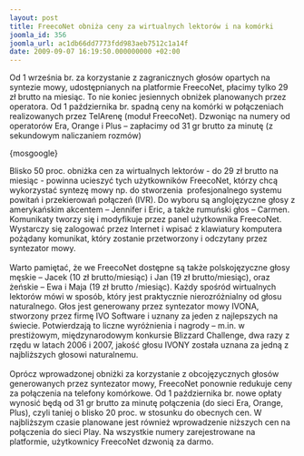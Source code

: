 ```yaml
---
layout: post
title: FreecoNet obniża ceny za wirtualnych lektorów i na komórki
joomla_id: 356
joomla_url: ac1db66dd7773fdd983aeb7512c1a14f
date: 2009-09-07 16:19:50.000000000 +02:00
---
```

Od 1 września br. za korzystanie z zagranicznych głos&oacute;w opartych na syntezie mowy, udostępnianych na platformie FreecoNet, płacimy tylko 29 zł brutto na miesiąc. To nie koniec jesiennych obniżek planowanych przez operatora. Od 1 października br. spadną ceny na kom&oacute;rki w połączeniach realizowanych przez TelArenę (moduł FreecoNet). Dzwoniąc na numery od operator&oacute;w Era, Orange i Plus &ndash; zapłacimy od 31 gr brutto za minutę (z sekundowym naliczaniem rozm&oacute;w)<p>{mosgoogle}</p><p>Blisko 50 proc. obniżka cen za wirtualnych lektor&oacute;w - do 29 zł brutto na miesiąc - powinna ucieszyć tych użytkownik&oacute;w FreecoNet, kt&oacute;rzy chcą wykorzystać syntezę mowy np. do stworzenia&nbsp; profesjonalnego systemu powitań i przekierowań połączeń (IVR). Do wyboru są anglojęzyczne głosy z amerykańskim akcentem &ndash; Jennifer i Eric, a także rumuński głos &ndash; Carmen. Komunikaty tworzy się i modyfikuje przez panel użytkownika FreecoNet. Wystarczy się zalogować przez Internet i wpisać z klawiatury komputera pożądany komunikat, kt&oacute;ry zostanie przetworzony i odczytany przez syntezator mowy.<br /><br />Warto pamiętać, że we FreecoNet dostępne są także polskojęzyczne głosy męskie &ndash; Jacek (10 zł brutto/miesiąc) i Jan (19 zł brutto/miesiąc), oraz żeńskie &ndash; Ewa i Maja (19 zł brutto /miesiąc). Każdy spośr&oacute;d wirtualnych lektor&oacute;w m&oacute;wi w spos&oacute;b, kt&oacute;ry jest praktycznie nierozr&oacute;żnialny od głosu naturalnego. Głos jest generowany przez syntezator mowy IVONA, stworzony przez firmę IVO Software i uznany za jeden z najlepszych na świecie. Potwierdzają to liczne wyr&oacute;żnienia i nagrody &ndash; m.in. w prestiżowym, międzynarodowym konkursie Blizzard Challenge, dwa razy z rzędu w latach 2006 i 2007, jakość głosu IVONY została uznana za jedną z najbliższych głosowi naturalnemu.<br /><br />Opr&oacute;cz wprowadzonej obniżki za korzystanie z obcojęzycznych głos&oacute;w generowanych przez syntezator mowy, FreecoNet ponownie redukuje ceny za połączenia na telefony kom&oacute;rkowe. Od 1 października br. nowe opłaty wynosić będą od 31 gr brutto za minutę połączenia (do sieci Era, Orange, Plus), czyli taniej o blisko 20 proc. w stosunku do obecnych cen. W najbliższym czasie planowane jest r&oacute;wnież wprowadzenie niższych cen na połączenia do sieci Play. Na wszystkie numery zarejestrowane na platformie, użytkownicy FreecoNet dzwonią za darmo. </p>
